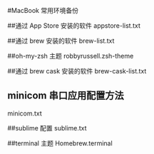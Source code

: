 
#MacBook 常用环境备份  




##通过 App Store 安装的软件
appstore-list.txt      

##通过 brew 安装的软件
brew-list.txt          

##oh-my-zsh 主题
robbyrussell.zsh-theme

##通过 brew cask 安装的软件 
brew-cask-list.txt     

## minicom 串口应用配置方法
minicom.txt            

##sublime 配置
sublime.txt

##terminal 主题
Homebrew.terminal
